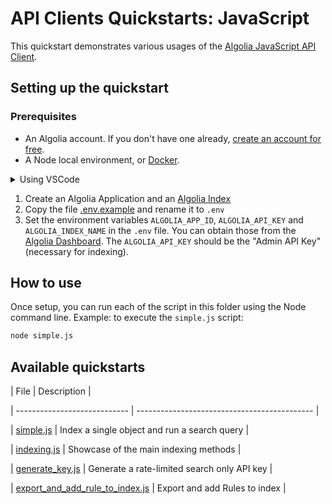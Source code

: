 # API Clients Quickstarts: JavaScript

This quickstart demonstrates various usages of the [Algolia JavaScript API Client](https://www.algolia.com/doc/api-client/getting-started/install/javascript/?client=javascript).

## Setting up the quickstart

### Prerequisites

- An Algolia account. If you don't have one already, [create an account for free](https://www.algolia.com/users/sign_up).
- A Node local environment, or [Docker](https://www.docker.com/get-started).

<details>
  <summary>Using VSCode</summary>

By using VScode and having the [Visual Studio Code Remote - Containers](https://code.visualstudio.com/docs/remote/containers) extension installed, you can run any of the quickstarts by using the command [Remote-Containers: Open Folder in Container](https://code.visualstudio.com/docs/remote/containers#_quick-start-open-an-existing-folder-in-a-container) command.

Each of the quickstart contains a [.devcontainer.json](./.devcontainer/devcontainer.json), along with a [Dockerfile](./.devcontainer/Dockerfile).

</details>

1. Create an Algolia Application and an [Algolia Index](https://www.algolia.com/doc/guides/getting-started/quick-start/tutorials/getting-started-with-the-dashboard/#indices)
2. Copy the file [.env.example](.env.example) and rename it to `.env`
3. Set the environment variables `ALGOLIA_APP_ID`, `ALGOLIA_API_KEY` and `ALGOLIA_INDEX_NAME` in the `.env` file. You can obtain those from the [Algolia Dashboard](https://www.algolia.com/api-keys/). The `ALGOLIA_API_KEY` should be the "Admin API Key" (necessary for indexing).

## How to use

Once setup, you can run each of the script in this folder using the Node command line.
Example: to execute the `simple.js` script:

```bash
node simple.js
```

## Available quickstarts


| File                         | Description                                  |

| ---------------------------- | -------------------------------------------- |

| [simple.js](./simple.js)     | Index a single object and run a search query |

| [indexing.js](./indexing.js) | Showcase of the main indexing methods        |

| [generate_key.js](./generate_key.js) | Generate a rate-limited search only API key |

| [export_and_add_rule_to_index.js](./export_and_add_rule_to_index.js) | Export and add Rules to index |




